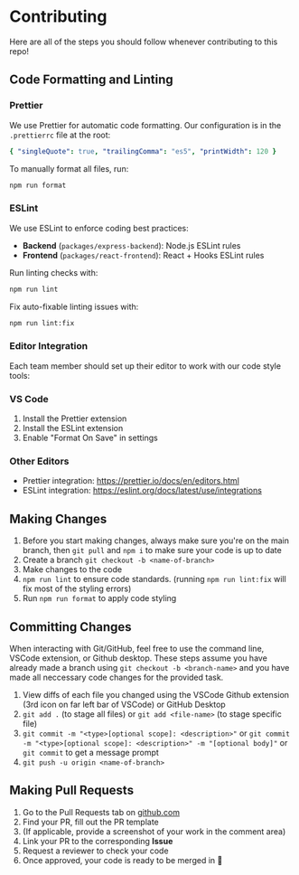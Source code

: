 # Contributing

Here are all of the steps you should follow whenever contributing to this repo!

## Code Formatting and Linting

### Prettier

We use Prettier for automatic code formatting. Our configuration is in the
`.prettierrc` file at the root:

```yaml
{ "singleQuote": true, "trailingComma": "es5", "printWidth": 120 }
```

To manually format all files, run:

```bash
npm run format
```

### ESLint

We use ESLint to enforce coding best practices:

- **Backend** (`packages/express-backend`): Node.js ESLint rules
- **Frontend** (`packages/react-frontend`): React + Hooks ESLint rules

Run linting checks with:

```bash
npm run lint
```

Fix auto-fixable linting issues with:

```bash
npm run lint:fix
```

### Editor Integration

Each team member should set up their editor to work with our code style tools:

### VS Code

1. Install the Prettier extension
2. Install the ESLint extension
3. Enable "Format On Save" in settings

### Other Editors

- Prettier integration: https://prettier.io/docs/en/editors.html
- ESLint integration: https://eslint.org/docs/latest/use/integrations

## Making Changes

1. Before you start making changes, always make sure you're on the main branch,
   then `git pull` and `npm i` to make sure your code is up to date
2. Create a branch `git checkout -b <name-of-branch>`
3. Make changes to the code
4. `npm run lint` to ensure code standards. (running `npm run lint:fix` will fix
   most of the styling errors)
5. Run `npm run format` to apply code styling

## Committing Changes

When interacting with Git/GitHub, feel free to use the command line, VSCode
extension, or Github desktop. These steps assume you have already made a branch
using `git checkout -b <branch-name>` and you have made all neccessary code
changes for the provided task.

1. View diffs of each file you changed using the VSCode Github extension (3rd
   icon on far left bar of VSCode) or GitHub Desktop
2. `git add .` (to stage all files) or `git add <file-name>` (to stage specific
   file)
3. `git commit -m "<type>[optional scope]: <description>"` or
   `git commit -m "<type>[optional scope]: <description>" -m "[optional body]"`
   or `git commit` to get a message prompt
4. `git push -u origin <name-of-branch>`

## Making Pull Requests

1. Go to the Pull Requests tab on [github.com](https://github.com/)
2. Find your PR, fill out the PR template
3. (If applicable, provide a screenshot of your work in the comment area)
4. Link your PR to the corresponding **Issue**
5. Request a reviewer to check your code
6. Once approved, your code is ready to be merged in 🎉
